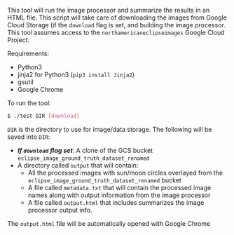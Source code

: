This tool will run the image processor and summarize the results in an HTML file. This script 
will take care of downloading the images from Google Cloud Storage (if the `download` flag is set, 
and building the image processor. This tool assumes access to the `northamericaneclipseimages` 
Google Cloud Project.

Requirements:

- Python3
- jinja2 for Python3 (`pip3 install Jinja2`)
- gsutil
- Google Chrome

To run the tool:

```bash
$ ./test DIR [download]
```
 `DIR` is the directory to use for image/data storage. The following will be saved into `DIR`:
 
 - ***If `download` flag set***: A clone of the GCS bucket `eclipse_image_ground_truth_dataset_renamed`
 - A directory called `output` that will contain:
   - All the processed images with sun/moon circles overlayed from the `eclipse_image_ground_truth_dataset_renamed` bucket
   - A file called `metadata.txt` that will contain the processed image names along with output information from the image processor
   - A file called `output.html` that includes summarizes the image processor output info.

The `output.html` file will be automatically opened with Google Chrome
